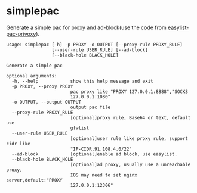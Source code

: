 # simplepac
Generate a simple pac for proxy and ad-block(use the code from [easylist-pac-privoxy](https://github.com/essandess/easylist-pac-privoxy)).


    usage: simplepac [-h] -p PROXY -o OUTPUT [--proxy-rule PROXY_RULE]
                     [--user-rule USER_RULE] [--ad-block]
                     [--black-hole BLACK_HOLE]

    Generate a simple pac

    optional arguments:
      -h, --help            show this help message and exit
      -p PROXY, --proxy PROXY
                            pac proxy like "PROXY 127.0.0.1:8888","SOCKS
                            127.0.0.1:1080"
      -o OUTPUT, --output OUTPUT
                            output pac file
      --proxy-rule PROXY_RULE
                            [optional]proxy rule, Base64 or text, default use
                            gfwlist
      --user-rule USER_RULE
                            [optional]user rule like proxy rule, support cidr like
                            "IP-CIDR,91.108.4.0/22"
      --ad-block            [optional]enable ad block, use easylist.
      --black-hole BLACK_HOLE
                            [optional]ad proxy, usually use a unreachable proxy,
                            IOS may need to set nginx server,default:"PROXY
                            127.0.0.1:12306"


